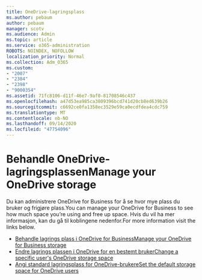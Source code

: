 ```yaml
---
title: OneDrive-lagringsplass
ms.author: pebaum
author: pebaum
manager: scotv
ms.audience: Admin
ms.topic: article
ms.service: o365-administration
ROBOTS: NOINDEX, NOFOLLOW
localization_priority: Normal
ms.collection: Adm_O365
ms.custom:
- "2007"
- "2384"
- "2398"
- "9000354"
ms.assetid: 71fc8106-d11f-46e7-9af0-81708546c437
ms.openlocfilehash: a47d53ea985ca3809396bcd741d20cb8ed639b26
ms.sourcegitcommit: c6692ce0fa1358ec3529e59ca0ecdfdea4cdc759
ms.translationtype: MT
ms.contentlocale: nb-NO
ms.lasthandoff: 09/14/2020
ms.locfileid: "47754096"
---
```

# <a name="manage-your-onedrive-storage"></a><span data-ttu-id="3c82d-102">Behandle OneDrive-lagringsplassen</span><span class="sxs-lookup"><span data-stu-id="3c82d-102">Manage your OneDrive storage</span></span>

<span data-ttu-id="3c82d-103">Du kan administrere OneDrive for Business for å se hvor mye plass du bruker og frigjøre plass.</span><span class="sxs-lookup"><span data-stu-id="3c82d-103">You can manage your OneDrive for Business to see how much space you’re using and free up space.</span></span>  <span data-ttu-id="3c82d-104">Hvis du vil ha mer informasjon, kan du gå til koblingene nedenfor.</span><span class="sxs-lookup"><span data-stu-id="3c82d-104">For more information visit the links below.</span></span>

- [<span data-ttu-id="3c82d-105">Behandle lagrings plass i OneDrive for Business</span><span class="sxs-lookup"><span data-stu-id="3c82d-105">Manage your OneDrive for Business storage</span></span>](https://support.microsoft.com/office/31519161-059c-4764-b6f8-f5cd29f7fe68)
- [<span data-ttu-id="3c82d-106">Endre lagrings plassen i OneDrive for en bestemt bruker</span><span class="sxs-lookup"><span data-stu-id="3c82d-106">Change a specific user's OneDrive storage space</span></span>](https://docs.microsoft.com/onedrive/change-user-storage)
- [<span data-ttu-id="3c82d-107">Angi standard lagringsplass for OneDrive-brukere</span><span class="sxs-lookup"><span data-stu-id="3c82d-107">Set the default storage space for OneDrive users</span></span>](https://docs.microsoft.com/onedrive/set-default-storage-space)